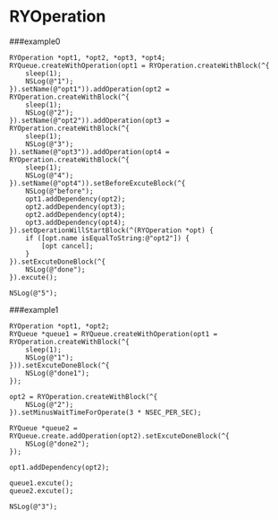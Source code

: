 # RYOperation

###example0

    RYOperation *opt1, *opt2, *opt3, *opt4;
    RYQueue.createWithOperation(opt1 = RYOperation.createWithBlock(^{
        sleep(1);
        NSLog(@"1");
    }).setName(@"opt1")).addOperation(opt2 = RYOperation.createWithBlock(^{
        sleep(1);
        NSLog(@"2");
    }).setName(@"opt2")).addOperation(opt3 = RYOperation.createWithBlock(^{
        sleep(1);
        NSLog(@"3");
    }).setName(@"opt3")).addOperation(opt4 = RYOperation.createWithBlock(^{
        sleep(1);
        NSLog(@"4");
    }).setName(@"opt4")).setBeforeExcuteBlock(^{
        NSLog(@"before");
        opt1.addDependency(opt2);
        opt2.addDependency(opt3);
        opt2.addDependency(opt4);
        opt3.addDependency(opt4);
    }).setOperationWillStartBlock(^(RYOperation *opt) {
        if ([opt.name isEqualToString:@"opt2"]) {
            [opt cancel];
        }
    }).setExcuteDoneBlock(^{
        NSLog(@"done");
    }).excute();
    
    NSLog(@"5");


###example1
    
    
    RYOperation *opt1, *opt2;
    RYQueue *queue1 = RYQueue.createWithOperation(opt1 = RYOperation.createWithBlock(^{
        sleep(1);
        NSLog(@"1");
    })).setExcuteDoneBlock(^{
        NSLog(@"done1");
    });
    
    opt2 = RYOperation.createWithBlock(^{
        NSLog(@"2");
    }).setMinusWaitTimeForOperate(3 * NSEC_PER_SEC);
    
    RYQueue *queue2 = RYQueue.create.addOperation(opt2).setExcuteDoneBlock(^{
        NSLog(@"done2");
    });
    
    opt1.addDependency(opt2);
    
    queue1.excute();
    queue2.excute();
    
    NSLog(@"3");